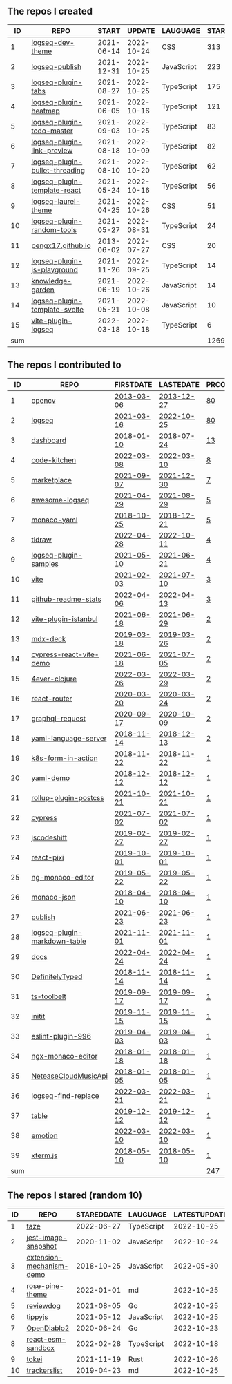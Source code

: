 <!--START_SECTION:my_github-->
## The repos I created
| ID  |                                            REPO                                             |   START    |   UPDATE   |  LAUGUAGE  | STARS |
|-----|---------------------------------------------------------------------------------------------|------------|------------|------------|-------|
|   1 | [logseq-dev-theme](https://github.com/pengx17/logseq-dev-theme)                             | 2021-06-14 | 2022-10-24 | CSS        |   313 |
|   2 | [logseq-publish](https://github.com/pengx17/logseq-publish)                                 | 2021-12-31 | 2022-10-25 | JavaScript |   223 |
|   3 | [logseq-plugin-tabs](https://github.com/pengx17/logseq-plugin-tabs)                         | 2021-08-27 | 2022-10-25 | TypeScript |   175 |
|   4 | [logseq-plugin-heatmap](https://github.com/pengx17/logseq-plugin-heatmap)                   | 2021-06-05 | 2022-10-16 | TypeScript |   121 |
|   5 | [logseq-plugin-todo-master](https://github.com/pengx17/logseq-plugin-todo-master)           | 2021-09-03 | 2022-10-25 | TypeScript |    83 |
|   6 | [logseq-plugin-link-preview](https://github.com/pengx17/logseq-plugin-link-preview)         | 2021-08-18 | 2022-10-09 | TypeScript |    82 |
|   7 | [logseq-plugin-bullet-threading](https://github.com/pengx17/logseq-plugin-bullet-threading) | 2021-08-10 | 2022-10-20 | TypeScript |    62 |
|   8 | [logseq-plugin-template-react](https://github.com/pengx17/logseq-plugin-template-react)     | 2021-05-24 | 2022-10-16 | TypeScript |    56 |
|   9 | [logseq-laurel-theme](https://github.com/pengx17/logseq-laurel-theme)                       | 2021-04-25 | 2022-10-26 | CSS        |    51 |
|  10 | [logseq-plugin-random-tools](https://github.com/pengx17/logseq-plugin-random-tools)         | 2021-05-27 | 2022-08-31 | TypeScript |    24 |
|  11 | [pengx17.github.io](https://github.com/pengx17/pengx17.github.io)                           | 2013-06-02 | 2022-07-27 | CSS        |    20 |
|  12 | [logseq-plugin-js-playground](https://github.com/pengx17/logseq-plugin-js-playground)       | 2021-11-26 | 2022-09-25 | TypeScript |    14 |
|  13 | [knowledge-garden](https://github.com/pengx17/knowledge-garden)                             | 2021-06-19 | 2022-10-26 | JavaScript |    14 |
|  14 | [logseq-plugin-template-svelte](https://github.com/pengx17/logseq-plugin-template-svelte)   | 2021-05-21 | 2022-10-08 | JavaScript |    10 |
|  15 | [vite-plugin-logseq](https://github.com/pengx17/vite-plugin-logseq)                         | 2022-03-18 | 2022-10-18 | TypeScript |     6 |
| sum |                                                                                             |            |            |            |  1269 |

## The repos I contributed to
| ID  |                                           REPO                                            |                                    FIRSTDATE                                    |                                    LASTEDATE                                    |                                             PRCOUNT                                             |
|-----|-------------------------------------------------------------------------------------------|---------------------------------------------------------------------------------|---------------------------------------------------------------------------------|-------------------------------------------------------------------------------------------------|
|   1 | [opencv](https://github.com/opencv/opencv)                                                | [2013-03-06](https://github.com/opencv/opencv/pull/624)                         | [2013-12-27](https://github.com/opencv/opencv/pull/2072)                        | [80](https://github.com/opencv/opencv/pulls?q=is%3Apr+author%3Apengx17)                         |
|   2 | [logseq](https://github.com/logseq/logseq)                                                | [2021-03-16](https://github.com/logseq/logseq/pull/1467)                        | [2022-10-25](https://github.com/logseq/logseq/pull/7102)                        | [80](https://github.com/logseq/logseq/pulls?q=is%3Apr+author%3Apengx17)                         |
|   3 | [dashboard](https://github.com/kubernetes/dashboard)                                      | [2018-01-10](https://github.com/kubernetes/dashboard/pull/2755)                 | [2018-07-24](https://github.com/kubernetes/dashboard/pull/3166)                 | [13](https://github.com/kubernetes/dashboard/pulls?q=is%3Apr+author%3Apengx17)                  |
|   4 | [code-kitchen](https://github.com/freewheel/code-kitchen)                                 | [2022-03-08](https://github.com/freewheel/code-kitchen/pull/2)                  | [2022-03-10](https://github.com/freewheel/code-kitchen/pull/12)                 | [8](https://github.com/freewheel/code-kitchen/pulls?q=is%3Apr+author%3Apengx17)                 |
|   5 | [marketplace](https://github.com/logseq/marketplace)                                      | [2021-09-07](https://github.com/logseq/marketplace/pull/3)                      | [2021-12-30](https://github.com/logseq/marketplace/pull/61)                     | [7](https://github.com/logseq/marketplace/pulls?q=is%3Apr+author%3Apengx17)                     |
|   6 | [awesome-logseq](https://github.com/logseq/awesome-logseq)                                | [2021-04-29](https://github.com/logseq/awesome-logseq/pull/6)                   | [2021-08-29](https://github.com/logseq/awesome-logseq/pull/26)                  | [5](https://github.com/logseq/awesome-logseq/pulls?q=is%3Apr+author%3Apengx17)                  |
|   7 | [monaco-yaml](https://github.com/remcohaszing/monaco-yaml)                                | [2018-10-25](https://github.com/remcohaszing/monaco-yaml/pull/4)                | [2018-12-21](https://github.com/remcohaszing/monaco-yaml/pull/10)               | [5](https://github.com/remcohaszing/monaco-yaml/pulls?q=is%3Apr+author%3Apengx17)               |
|   8 | [tldraw](https://github.com/tldraw/tldraw)                                                | [2022-04-28](https://github.com/tldraw/tldraw/pull/658)                         | [2022-10-11](https://github.com/tldraw/tldraw/pull/1018)                        | [4](https://github.com/tldraw/tldraw/pulls?q=is%3Apr+author%3Apengx17)                          |
|   9 | [logseq-plugin-samples](https://github.com/logseq/logseq-plugin-samples)                  | [2021-05-10](https://github.com/logseq/logseq-plugin-samples/pull/1)            | [2021-06-21](https://github.com/logseq/logseq-plugin-samples/pull/7)            | [4](https://github.com/logseq/logseq-plugin-samples/pulls?q=is%3Apr+author%3Apengx17)           |
|  10 | [vite](https://github.com/aleclarson/vite)                                                | [2021-02-03](https://github.com/vitejs/vite/pull/1856)                          | [2021-07-10](https://github.com/aleclarson/vite/pull/3)                         | [3](https://github.com/aleclarson/vite/pulls?q=is%3Apr+author%3Apengx17)                        |
|  11 | [github-readme-stats](https://github.com/yihong0618/github-readme-stats)                  | [2022-04-06](https://github.com/yihong0618/github-readme-stats/pull/7)          | [2022-04-13](https://github.com/yihong0618/github-readme-stats/pull/9)          | [3](https://github.com/yihong0618/github-readme-stats/pulls?q=is%3Apr+author%3Apengx17)         |
|  12 | [vite-plugin-istanbul](https://github.com/iFaxity/vite-plugin-istanbul)                   | [2021-06-18](https://github.com/iFaxity/vite-plugin-istanbul/pull/4)            | [2021-06-29](https://github.com/iFaxity/vite-plugin-istanbul/pull/5)            | [2](https://github.com/iFaxity/vite-plugin-istanbul/pulls?q=is%3Apr+author%3Apengx17)           |
|  13 | [mdx-deck](https://github.com/jxnblk/mdx-deck)                                            | [2019-03-18](https://github.com/jxnblk/mdx-deck/pull/278)                       | [2019-03-26](https://github.com/jxnblk/mdx-deck/pull/295)                       | [2](https://github.com/jxnblk/mdx-deck/pulls?q=is%3Apr+author%3Apengx17)                        |
|  14 | [cypress-react-vite-demo](https://github.com/lmiller1990/cypress-react-vite-demo)         | [2021-06-18](https://github.com/lmiller1990/cypress-react-vite-demo/pull/1)     | [2021-07-05](https://github.com/lmiller1990/cypress-react-vite-demo/pull/2)     | [2](https://github.com/lmiller1990/cypress-react-vite-demo/pulls?q=is%3Apr+author%3Apengx17)    |
|  15 | [4ever-clojure](https://github.com/oxalorg/4ever-clojure)                                 | [2022-03-26](https://github.com/oxalorg/4ever-clojure/pull/54)                  | [2022-03-29](https://github.com/oxalorg/4ever-clojure/pull/58)                  | [2](https://github.com/oxalorg/4ever-clojure/pulls?q=is%3Apr+author%3Apengx17)                  |
|  16 | [react-router](https://github.com/remix-run/react-router)                                 | [2020-03-20](https://github.com/remix-run/react-router/pull/7203)               | [2020-03-24](https://github.com/remix-run/react-router/pull/7211)               | [2](https://github.com/remix-run/react-router/pulls?q=is%3Apr+author%3Apengx17)                 |
|  17 | [graphql-request](https://github.com/prisma-labs/graphql-request)                         | [2020-09-17](https://github.com/prisma-labs/graphql-request/pull/207)           | [2020-10-09](https://github.com/prisma-labs/graphql-request/pull/217)           | [2](https://github.com/prisma-labs/graphql-request/pulls?q=is%3Apr+author%3Apengx17)            |
|  18 | [yaml-language-server](https://github.com/redhat-developer/yaml-language-server)          | [2018-11-14](https://github.com/redhat-developer/yaml-language-server/pull/102) | [2018-12-13](https://github.com/redhat-developer/yaml-language-server/pull/109) | [2](https://github.com/redhat-developer/yaml-language-server/pulls?q=is%3Apr+author%3Apengx17)  |
|  19 | [k8s-form-in-action](https://github.com/alauda/k8s-form-in-action)                        | [2018-11-22](https://github.com/alauda/k8s-form-in-action/pull/1)               | [2018-11-22](https://github.com/alauda/k8s-form-in-action/pull/1)               | [1](https://github.com/alauda/k8s-form-in-action/pulls?q=is%3Apr+author%3Apengx17)              |
|  20 | [yaml-demo](https://github.com/gary-fei/yaml-demo)                                        | [2018-12-12](https://github.com/gary-fei/yaml-demo/pull/1)                      | [2018-12-12](https://github.com/gary-fei/yaml-demo/pull/1)                      | [1](https://github.com/gary-fei/yaml-demo/pulls?q=is%3Apr+author%3Apengx17)                     |
|  21 | [rollup-plugin-postcss](https://github.com/egoist/rollup-plugin-postcss)                  | [2021-10-21](https://github.com/egoist/rollup-plugin-postcss/pull/403)          | [2021-10-21](https://github.com/egoist/rollup-plugin-postcss/pull/403)          | [1](https://github.com/egoist/rollup-plugin-postcss/pulls?q=is%3Apr+author%3Apengx17)           |
|  22 | [cypress](https://github.com/cypress-io/cypress)                                          | [2021-07-02](https://github.com/cypress-io/cypress/pull/17180)                  | [2021-07-02](https://github.com/cypress-io/cypress/pull/17180)                  | [1](https://github.com/cypress-io/cypress/pulls?q=is%3Apr+author%3Apengx17)                     |
|  23 | [jscodeshift](https://github.com/facebook/jscodeshift)                                    | [2019-02-27](https://github.com/facebook/jscodeshift/pull/308)                  | [2019-02-27](https://github.com/facebook/jscodeshift/pull/308)                  | [1](https://github.com/facebook/jscodeshift/pulls?q=is%3Apr+author%3Apengx17)                   |
|  24 | [react-pixi](https://github.com/inlet/react-pixi)                                         | [2019-10-01](https://github.com/inlet/react-pixi/pull/146)                      | [2019-10-01](https://github.com/inlet/react-pixi/pull/146)                      | [1](https://github.com/inlet/react-pixi/pulls?q=is%3Apr+author%3Apengx17)                       |
|  25 | [ng-monaco-editor](https://github.com/alauda/ng-monaco-editor)                            | [2019-05-22](https://github.com/alauda/ng-monaco-editor/pull/14)                | [2019-05-22](https://github.com/alauda/ng-monaco-editor/pull/14)                | [1](https://github.com/alauda/ng-monaco-editor/pulls?q=is%3Apr+author%3Apengx17)                |
|  26 | [monaco-json](https://github.com/microsoft/monaco-json)                                   | [2018-04-10](https://github.com/microsoft/monaco-json/pull/4)                   | [2018-04-10](https://github.com/microsoft/monaco-json/pull/4)                   | [1](https://github.com/microsoft/monaco-json/pulls?q=is%3Apr+author%3Apengx17)                  |
|  27 | [publish](https://github.com/logseq/publish)                                              | [2021-06-23](https://github.com/logseq/publish/pull/2)                          | [2021-06-23](https://github.com/logseq/publish/pull/2)                          | [1](https://github.com/logseq/publish/pulls?q=is%3Apr+author%3Apengx17)                         |
|  28 | [logseq-plugin-markdown-table](https://github.com/haydenull/logseq-plugin-markdown-table) | [2021-11-01](https://github.com/haydenull/logseq-plugin-markdown-table/pull/1)  | [2021-11-01](https://github.com/haydenull/logseq-plugin-markdown-table/pull/1)  | [1](https://github.com/haydenull/logseq-plugin-markdown-table/pulls?q=is%3Apr+author%3Apengx17) |
|  29 | [docs](https://github.com/logseq/docs)                                                    | [2022-04-24](https://github.com/logseq/docs/pull/44)                            | [2022-04-24](https://github.com/logseq/docs/pull/44)                            | [1](https://github.com/logseq/docs/pulls?q=is%3Apr+author%3Apengx17)                            |
|  30 | [DefinitelyTyped](https://github.com/DefinitelyTyped/DefinitelyTyped)                     | [2018-11-14](https://github.com/DefinitelyTyped/DefinitelyTyped/pull/30516)     | [2018-11-14](https://github.com/DefinitelyTyped/DefinitelyTyped/pull/30516)     | [1](https://github.com/DefinitelyTyped/DefinitelyTyped/pulls?q=is%3Apr+author%3Apengx17)        |
|  31 | [ts-toolbelt](https://github.com/millsp/ts-toolbelt)                                      | [2019-09-17](https://github.com/millsp/ts-toolbelt/pull/48)                     | [2019-09-17](https://github.com/millsp/ts-toolbelt/pull/48)                     | [1](https://github.com/millsp/ts-toolbelt/pulls?q=is%3Apr+author%3Apengx17)                     |
|  32 | [initit](https://github.com/c8r/initit)                                                   | [2019-11-15](https://github.com/c8r/initit/pull/5)                              | [2019-11-15](https://github.com/c8r/initit/pull/5)                              | [1](https://github.com/c8r/initit/pulls?q=is%3Apr+author%3Apengx17)                             |
|  33 | [eslint-plugin-996](https://github.com/0xYootou/eslint-plugin-996)                        | [2019-04-03](https://github.com/0xYootou/eslint-plugin-996/pull/3)              | [2019-04-03](https://github.com/0xYootou/eslint-plugin-996/pull/3)              | [1](https://github.com/0xYootou/eslint-plugin-996/pulls?q=is%3Apr+author%3Apengx17)             |
|  34 | [ngx-monaco-editor](https://github.com/atularen/ngx-monaco-editor)                        | [2018-01-18](https://github.com/atularen/ngx-monaco-editor/pull/21)             | [2018-01-18](https://github.com/atularen/ngx-monaco-editor/pull/21)             | [1](https://github.com/atularen/ngx-monaco-editor/pulls?q=is%3Apr+author%3Apengx17)             |
|  35 | [NeteaseCloudMusicApi](https://github.com/Binaryify/NeteaseCloudMusicApi)                 | [2018-01-05](https://github.com/Binaryify/NeteaseCloudMusicApi/pull/165)        | [2018-01-05](https://github.com/Binaryify/NeteaseCloudMusicApi/pull/165)        | [1](https://github.com/Binaryify/NeteaseCloudMusicApi/pulls?q=is%3Apr+author%3Apengx17)         |
|  36 | [logseq-find-replace](https://github.com/sawhney17/logseq-find-replace)                   | [2022-03-21](https://github.com/sawhney17/logseq-find-replace/pull/1)           | [2022-03-21](https://github.com/sawhney17/logseq-find-replace/pull/1)           | [1](https://github.com/sawhney17/logseq-find-replace/pulls?q=is%3Apr+author%3Apengx17)          |
|  37 | [table](https://github.com/TanStack/table)                                                | [2019-12-12](https://github.com/TanStack/table/pull/1764)                       | [2019-12-12](https://github.com/TanStack/table/pull/1764)                       | [1](https://github.com/TanStack/table/pulls?q=is%3Apr+author%3Apengx17)                         |
|  38 | [emotion](https://github.com/emotion-js/emotion)                                          | [2022-03-10](https://github.com/emotion-js/emotion/pull/2678)                   | [2022-03-10](https://github.com/emotion-js/emotion/pull/2678)                   | [1](https://github.com/emotion-js/emotion/pulls?q=is%3Apr+author%3Apengx17)                     |
|  39 | [xterm.js](https://github.com/xtermjs/xterm.js)                                           | [2018-05-10](https://github.com/xtermjs/xterm.js/pull/1444)                     | [2018-05-10](https://github.com/xtermjs/xterm.js/pull/1444)                     | [1](https://github.com/xtermjs/xterm.js/pulls?q=is%3Apr+author%3Apengx17)                       |
| sum |                                                                                           |                                                                                 |                                                                                 |                                                                                             247 |

## The repos I stared (random 10)
| ID |                                         REPO                                         | STAREDDATE |  LAUGUAGE  | LATESTUPDATE |
|----|--------------------------------------------------------------------------------------|------------|------------|--------------|
|  1 | [taze](https://github.com/antfu/taze)                                                | 2022-06-27 | TypeScript | 2022-10-25   |
|  2 | [jest-image-snapshot](https://github.com/americanexpress/jest-image-snapshot)        | 2020-11-02 | JavaScript | 2022-10-24   |
|  3 | [extension-mechanism-demo](https://github.com/maxkoretskyi/extension-mechanism-demo) | 2018-10-25 | JavaScript | 2022-05-30   |
|  4 | [rose-pine-theme](https://github.com/rose-pine/rose-pine-theme)                      | 2022-01-01 | md         | 2022-10-25   |
|  5 | [reviewdog](https://github.com/reviewdog/reviewdog)                                  | 2021-08-05 | Go         | 2022-10-25   |
|  6 | [tippyjs](https://github.com/atomiks/tippyjs)                                        | 2021-05-12 | JavaScript | 2022-10-25   |
|  7 | [OpenDiablo2](https://github.com/OpenDiablo2/OpenDiablo2)                            | 2020-06-24 | Go         | 2022-10-23   |
|  8 | [react-esm-sandbox](https://github.com/malerba118/react-esm-sandbox)                 | 2022-02-28 | TypeScript | 2022-10-18   |
|  9 | [tokei](https://github.com/XAMPPRocky/tokei)                                         | 2021-11-19 | Rust       | 2022-10-26   |
| 10 | [trackerslist](https://github.com/ngosang/trackerslist)                              | 2019-04-23 | md         | 2022-10-25   |

<!--END_SECTION:my_github-->

